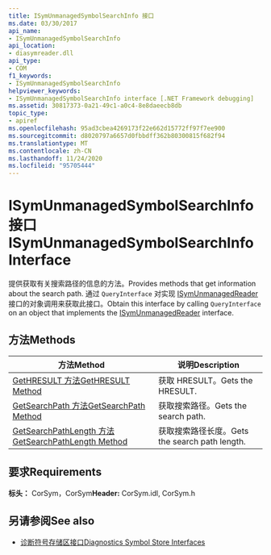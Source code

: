 ```yaml
---
title: ISymUnmanagedSymbolSearchInfo 接口
ms.date: 03/30/2017
api_name:
- ISymUnmanagedSymbolSearchInfo
api_location:
- diasymreader.dll
api_type:
- COM
f1_keywords:
- ISymUnmanagedSymbolSearchInfo
helpviewer_keywords:
- ISymUnmanagedSymbolSearchInfo interface [.NET Framework debugging]
ms.assetid: 30817373-0a21-49c1-a0c4-8e8daeecb8db
topic_type:
- apiref
ms.openlocfilehash: 95ad3cbea4269173f22e662d15772ff97f7ee900
ms.sourcegitcommit: d8020797a6657d0fbbdff362b80300815f682f94
ms.translationtype: MT
ms.contentlocale: zh-CN
ms.lasthandoff: 11/24/2020
ms.locfileid: "95705444"
---
```

# <a name="isymunmanagedsymbolsearchinfo-interface"></a><span data-ttu-id="ebe80-102">ISymUnmanagedSymbolSearchInfo 接口</span><span class="sxs-lookup"><span data-stu-id="ebe80-102">ISymUnmanagedSymbolSearchInfo Interface</span></span>

<span data-ttu-id="ebe80-103">提供获取有关搜索路径的信息的方法。</span><span class="sxs-lookup"><span data-stu-id="ebe80-103">Provides methods that get information about the search path.</span></span> <span data-ttu-id="ebe80-104">通过 `QueryInterface` 对实现 [ISymUnmanagedReader](isymunmanagedreader-interface.md) 接口的对象调用来获取此接口。</span><span class="sxs-lookup"><span data-stu-id="ebe80-104">Obtain this interface by calling `QueryInterface` on an object that implements the [ISymUnmanagedReader](isymunmanagedreader-interface.md) interface.</span></span>  
  
## <a name="methods"></a><span data-ttu-id="ebe80-105">方法</span><span class="sxs-lookup"><span data-stu-id="ebe80-105">Methods</span></span>  
  
|<span data-ttu-id="ebe80-106">方法</span><span class="sxs-lookup"><span data-stu-id="ebe80-106">Method</span></span>|<span data-ttu-id="ebe80-107">说明</span><span class="sxs-lookup"><span data-stu-id="ebe80-107">Description</span></span>|  
|------------|-----------------|  
|[<span data-ttu-id="ebe80-108">GetHRESULT 方法</span><span class="sxs-lookup"><span data-stu-id="ebe80-108">GetHRESULT Method</span></span>](isymunmanagedsymbolsearchinfo-gethresult-method.md)|<span data-ttu-id="ebe80-109">获取 HRESULT。</span><span class="sxs-lookup"><span data-stu-id="ebe80-109">Gets the HRESULT.</span></span>|  
|[<span data-ttu-id="ebe80-110">GetSearchPath 方法</span><span class="sxs-lookup"><span data-stu-id="ebe80-110">GetSearchPath Method</span></span>](isymunmanagedsymbolsearchinfo-getsearchpath-method.md)|<span data-ttu-id="ebe80-111">获取搜索路径。</span><span class="sxs-lookup"><span data-stu-id="ebe80-111">Gets the search path.</span></span>|  
|[<span data-ttu-id="ebe80-112">GetSearchPathLength 方法</span><span class="sxs-lookup"><span data-stu-id="ebe80-112">GetSearchPathLength Method</span></span>](isymunmanagedsymbolsearchinfo-getsearchpathlength-method.md)|<span data-ttu-id="ebe80-113">获取搜索路径长度。</span><span class="sxs-lookup"><span data-stu-id="ebe80-113">Gets the search path length.</span></span>|  
  
## <a name="requirements"></a><span data-ttu-id="ebe80-114">要求</span><span class="sxs-lookup"><span data-stu-id="ebe80-114">Requirements</span></span>  

 <span data-ttu-id="ebe80-115">**标头：** CorSym，CorSym</span><span class="sxs-lookup"><span data-stu-id="ebe80-115">**Header:** CorSym.idl, CorSym.h</span></span>  
  
## <a name="see-also"></a><span data-ttu-id="ebe80-116">另请参阅</span><span class="sxs-lookup"><span data-stu-id="ebe80-116">See also</span></span>

- [<span data-ttu-id="ebe80-117">诊断符号存储区接口</span><span class="sxs-lookup"><span data-stu-id="ebe80-117">Diagnostics Symbol Store Interfaces</span></span>](diagnostics-symbol-store-interfaces.md)
